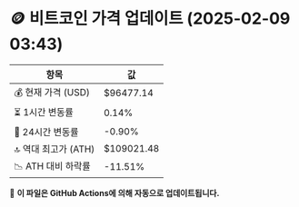 # 🪙 비트코인 가격 업데이트 (2025-02-09 03:43)

| 항목                | 값 |
|--------------------|----------------|
| 💰 현재 가격 (USD) | $96477.14 |
| ⏳ 1시간 변동률    | 0.14% |
| 📆 24시간 변동률   | -0.90% |
| 🔝 역대 최고가 (ATH) | $109021.48 |
| 📉 ATH 대비 하락률 | -11.51% |

🔄 **이 파일은 GitHub Actions에 의해 자동으로 업데이트됩니다.**
